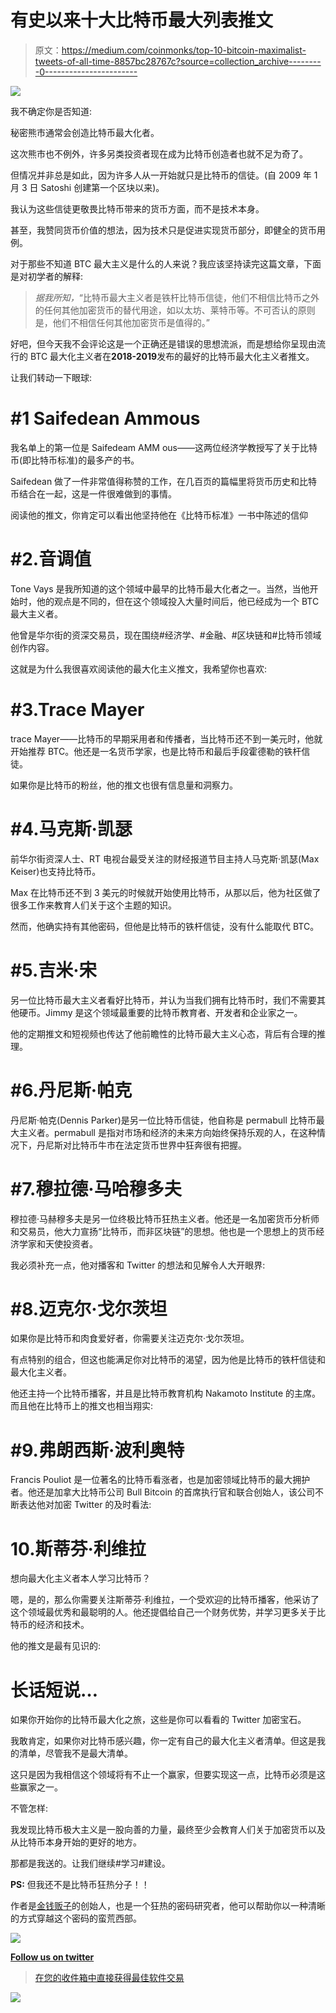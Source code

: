 # 有史以来十大比特币最大列表推文

> 原文：<https://medium.com/coinmonks/top-10-bitcoin-maximalist-tweets-of-all-time-8857bc28767c?source=collection_archive---------0----------------------->

![](img/2d1936e63db7fb0a3043420a8dab960d.png)

我不确定你是否知道:

秘密熊市通常会创造比特币最大化者。

这次熊市也不例外，许多另类投资者现在成为比特币创造者也就不足为奇了。

但情况并非总是如此，因为许多人从一开始就只是比特币的信徒。(自 2009 年 1 月 3 日 Satoshi 创建第一个区块以来)。

我认为这些信徒更敬畏比特币带来的货币方面，而不是技术本身。

甚至，我赞同货币价值的想法，因为技术只是促进实现货币部分，即健全的货币用例。

对于那些不知道 BTC 最大主义是什么的人来说？我应该坚持读完这篇文章，下面是对初学者的解释:

> *据我所知，*“比特币最大主义者是铁杆比特币信徒，他们不相信比特币之外的任何其他加密货币的替代用途，如以太坊、莱特币等。不可否认的原则是，他们不相信任何其他加密货币是值得的。”

好吧，但今天我不会评论这是一个正确还是错误的思想流派，而是想给你呈现由流行的 BTC 最大化主义者在**2018-2019**发布的最好的比特币最大化主义者推文。

让我们转动一下眼球:

# #1 Saifedean Ammous

我名单上的第一位是 Saifedeam AMM ous——这两位经济学教授写了关于比特币(即比特币标准)的最多产的书。

Saifedean 做了一件非常值得称赞的工作，在几百页的篇幅里将货币历史和比特币结合在一起，这是一件很难做到的事情。

阅读他的推文，你肯定可以看出他坚持他在《比特币标准》一书中陈述的信仰

# #2.音调值

Tone Vays 是我所知道的这个领域中最早的比特币最大化者之一。当然，当他开始时，他的观点是不同的，但在这个领域投入大量时间后，他已经成为一个 BTC 最大主义者。

他曾是华尔街的资深交易员，现在围绕#经济学、#金融、#区块链和#比特币领域创作内容。

这就是为什么我很喜欢阅读他的最大化主义推文，我希望你也喜欢:

# #3.Trace Mayer

trace Mayer——比特币的早期采用者和传播者，当比特币还不到一美元时，他就开始推荐 BTC。他还是一名货币学家，也是比特币和最后手段霍德勒的铁杆信徒。

如果你是比特币的粉丝，他的推文也很有信息量和洞察力。

# #4.马克斯·凯瑟

前华尔街资深人士、RT 电视台最受关注的财经报道节目主持人马克斯·凯瑟(Max Keiser)也支持比特币。

Max 在比特币还不到 3 美元的时候就开始使用比特币，从那以后，他为社区做了很多工作来教育人们关于这个主题的知识。

然而，他确实持有其他密码，但他是比特币的铁杆信徒，没有什么能取代 BTC。

# #5.吉米·宋

另一位比特币最大主义者看好比特币，并认为当我们拥有比特币时，我们不需要其他硬币。Jimmy 是这个领域最重要的比特币教育者、开发者和企业家之一。

他的定期推文和短视频也传达了他前瞻性的比特币最大主义心态，背后有合理的推理。

# #6.丹尼斯·帕克

丹尼斯·帕克(Dennis Parker)是另一位比特币信徒，他自称是 permabull 比特币最大主义者。permabull 是指对市场和经济的未来方向始终保持乐观的人，在这种情况下，丹尼斯对比特币牛市在法定货币世界中狂奔很有把握。

# #7.穆拉德·马哈穆多夫

穆拉德·马赫穆多夫是另一位终极比特币狂热主义者。他还是一名加密货币分析师和交易员，他大力宣扬“比特币，而非区块链”的思想。他也是一个思想上的货币经济学家和天使投资者。

我必须补充一点，他对播客和 Twitter 的想法和见解令人大开眼界:

# #8.迈克尔·戈尔茨坦

如果你是比特币和肉食爱好者，你需要关注迈克尔·戈尔茨坦。

有点特别的组合，但这也能满足你对比特币的渴望，因为他是比特币的铁杆信徒和最大化主义者。

他还主持一个比特币播客，并且是比特币教育机构 Nakamoto Institute 的主席。而且他在比特币上的推文也相当翔实:

# #9.弗朗西斯·波利奥特

Francis Pouliot 是一位著名的比特币看涨者，也是加密领域比特币的最大拥护者。他还是加拿大比特币公司 Bull Bitcoin 的首席执行官和联合创始人，该公司不断表达他对加密 Twitter 的及时看法:

# 10.斯蒂芬·利维拉

想向最大化主义者本人学习比特币？

嗯，是的，那么你需要关注斯蒂芬·利维拉，一个受欢迎的比特币播客，他采访了这个领域最优秀和最聪明的人。他还提倡给自己一个财务优势，并学习更多关于比特币的经济和技术。

他的推文是最有见识的:

# 长话短说…

如果你开始你的比特币最大化之旅，这些是你可以看看的 Twitter 加密宝石。

我敢肯定，如果你对比特币感兴趣，你一定有自己的最大化主义者清单。但这是我的清单，尽管我不是最大清单。

这只是因为我相信这个领域将有不止一个赢家，但要实现这一点，比特币必须是这些赢家之一。

不管怎样:

我发现比特币极大主义是一股向善的力量，最终至少会教育人们关于加密货币以及从比特币本身开始的更好的地方。

那都是我送的。让我们继续#学习#建设。

**PS:** 但我还不是比特币狂热分子！！

作者是[金钱贩子](https://themoneymongers.com/)的创始人，也是一个狂热的密码研究者，他可以帮助你以一种清晰的方式穿越这个密码的蛮荒西部。

[![](img/daec15ab563f994d8bae9f1d73e63035.png)](https://cryptofi.co)

[**Follow us on twitter**](https://twitter.com/coinmonks)

> [在您的收件箱中直接获得最佳软件交易](https://coincodecap.com/?utm_source=coinmonks)

[![](img/7c0b3dfdcbfea594cc0ae7d4f9bf6fcb.png)](https://coincodecap.com/?utm_source=coinmonks)